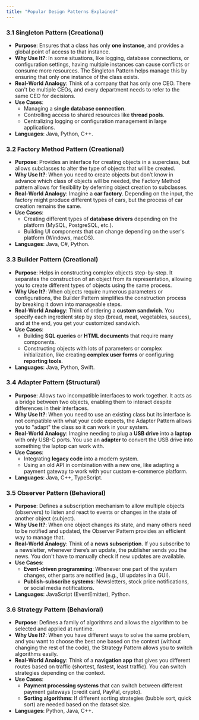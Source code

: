 ```yaml
---
title: "Popular Design Patterns Explained"
---
```


### 3.1 **Singleton Pattern (Creational)**
- **Purpose**: Ensures that a class has only **one instance**, and provides a global point of access to that instance.
- **Why Use It?**: In some situations, like logging, database connections, or configuration settings, having multiple instances can cause conflicts or consume more resources. The Singleton Pattern helps manage this by ensuring that only one instance of the class exists.
- **Real-World Analogy**: Think of a company that has only one CEO. There can't be multiple CEOs, and every department needs to refer to the same CEO for decisions.
- **Use Cases**:
  - Managing a **single database connection**.
  - Controlling access to shared resources like **thread pools**.
  - Centralizing logging or configuration management in large applications.
- **Languages**: Java, Python, C++.

### 3.2 **Factory Method Pattern (Creational)**
- **Purpose**: Provides an interface for creating objects in a superclass, but allows subclasses to alter the type of objects that will be created.
- **Why Use It?**: When you need to create objects but don’t know in advance which class of objects will be needed, the Factory Method pattern allows for flexibility by deferring object creation to subclasses.
- **Real-World Analogy**: Imagine a **car factory**. Depending on the input, the factory might produce different types of cars, but the process of car creation remains the same.
- **Use Cases**:
  - Creating different types of **database drivers** depending on the platform (MySQL, PostgreSQL, etc.).
  - Building UI components that can change depending on the user's platform (Windows, macOS).
- **Languages**: Java, C#, Python.

### 3.3 **Builder Pattern (Creational)**
- **Purpose**: Helps in constructing complex objects step-by-step. It separates the construction of an object from its representation, allowing you to create different types of objects using the same process.
- **Why Use It?**: When objects require numerous parameters or configurations, the Builder Pattern simplifies the construction process by breaking it down into manageable steps.
- **Real-World Analogy**: Think of ordering a **custom sandwich**. You specify each ingredient step by step (bread, meat, vegetables, sauces), and at the end, you get your customized sandwich.
- **Use Cases**:
  - Building **SQL queries** or **HTML documents** that require many components.
  - Constructing objects with lots of parameters or complex initialization, like creating **complex user forms** or configuring **reporting tools**.
- **Languages**: Java, Python, Swift.

### 3.4 **Adapter Pattern (Structural)**
- **Purpose**: Allows two incompatible interfaces to work together. It acts as a bridge between two objects, enabling them to interact despite differences in their interfaces.
- **Why Use It?**: When you need to use an existing class but its interface is not compatible with what your code expects, the Adapter Pattern allows you to "adapt" the class so it can work in your system.
- **Real-World Analogy**: Imagine needing to plug a **USB drive** into a **laptop** with only USB-C ports. You use an **adapter** to convert the USB drive into something the laptop can work with.
- **Use Cases**:
  - Integrating **legacy code** into a modern system.
  - Using an old API in combination with a new one, like adapting a payment gateway to work with your custom e-commerce platform.
- **Languages**: Java, C++, TypeScript.

### 3.5 **Observer Pattern (Behavioral)**
- **Purpose**: Defines a subscription mechanism to allow multiple objects (observers) to listen and react to events or changes in the state of another object (subject).
- **Why Use It?**: When one object changes its state, and many others need to be notified and updated, the Observer Pattern provides an efficient way to manage that.
- **Real-World Analogy**: Think of a **news subscription**. If you subscribe to a newsletter, whenever there’s an update, the publisher sends you the news. You don't have to manually check if new updates are available.
- **Use Cases**:
  - **Event-driven programming**: Whenever one part of the system changes, other parts are notified (e.g., UI updates in a GUI).
  - **Publish-subscribe systems**: Newsletters, stock price notifications, or social media notifications.
- **Languages**: JavaScript (EventEmitter), Python.

### 3.6 **Strategy Pattern (Behavioral)**
- **Purpose**: Defines a family of algorithms and allows the algorithm to be selected and applied at runtime.
- **Why Use It?**: When you have different ways to solve the same problem, and you want to choose the best one based on the context (without changing the rest of the code), the Strategy Pattern allows you to switch algorithms easily.
- **Real-World Analogy**: Think of a **navigation app** that gives you different routes based on traffic (shortest, fastest, least traffic). You can switch strategies depending on the context.
- **Use Cases**:
  - **Payment processing systems** that can switch between different payment gateways (credit card, PayPal, crypto).
  - **Sorting algorithms**: If different sorting strategies (bubble sort, quick sort) are needed based on the dataset size.
- **Languages**: Python, Java, C++.